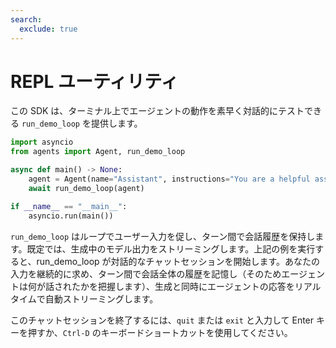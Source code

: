 ```yaml
---
search:
  exclude: true
---
```

# REPL ユーティリティ

この SDK は、ターミナル上でエージェントの動作を素早く対話的にテストできる `run_demo_loop` を提供します。


```python
import asyncio
from agents import Agent, run_demo_loop

async def main() -> None:
    agent = Agent(name="Assistant", instructions="You are a helpful assistant.")
    await run_demo_loop(agent)

if __name__ == "__main__":
    asyncio.run(main())
```

`run_demo_loop` はループでユーザー入力を促し、ターン間で会話履歴を保持します。既定では、生成中のモデル出力をストリーミングします。上記の例を実行すると、run_demo_loop が対話的なチャットセッションを開始します。あなたの入力を継続的に求め、ターン間で会話全体の履歴を記憶し（そのためエージェントは何が話されたかを把握します）、生成と同時にエージェントの応答をリアルタイムで自動ストリーミングします。

このチャットセッションを終了するには、`quit` または `exit` と入力して Enter キーを押すか、`Ctrl-D` のキーボードショートカットを使用してください。
